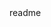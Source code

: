 <snippet>
  <content><![CDATA[
# ${1:Bracnet Payment API(Dockerized)}
This a basic Django restframework implementation for Bracnet limited. We have implement SSLCommerz and bkash payment api. This api will work as a payment hub for all online transaction of bracnet. 
## Installation
1. Install docker
2. `docker build .`
3. `docker-compose build`
3. `docker-compose up`
Note: if app container starts before db than just rerun 3rd command.
## Contributing
1. Fork it!
2. Create your feature branch: `git checkout -b my-new-feature`
3. Commit your changes: `git commit -am 'Add some feature'`
4. Push to the branch: `git push origin my-new-feature`
5. Submit a pull request :D
]]></content>
  <tabTrigger>readme</tabTrigger>
</snippet>